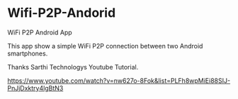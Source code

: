 # Wifi-P2P-Andorid
WiFi P2P Android App

This app show a simple WiFi P2P connection between two Android smartphones.

Thanks Sarthi Technologys Youtube Tutorial.

https://www.youtube.com/watch?v=nw627o-8Fok&list=PLFh8wpMiEi88SIJ-PnJjDxktry4lgBtN3

